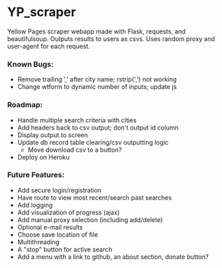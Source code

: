 # YP_scraper  
Yellow Pages scraper webapp made with Flask, requests, and beautifulsoup. Outputs results to users as csvs. Uses random proxy and user-agent for each request.

### Known Bugs:
* Remove trailing ',' after city name; rstrip(',') not working
* Change wtform to dynamic number of inputs; update js

### Roadmap:
* Handle multiple search criteria with cities
* Add headers back to csv output; don't output id column
* Display output to screen
* Update db record table clearing/csv outputting logic
   * Move download csv to a button?
* Deploy on Heroku

### Future Features:
* Add secure login/registration
* Have route to view most recent/search past searches
* Add logging
* Add visualization of progress (ajax)
* Add manual proxy selection (including add/delete)
* Optional e-mail results
* Choose save location of file
* Multithreading
* A "stop" button for active search
* Add a menu with a link to github, an about section, donate button?
